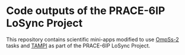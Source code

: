 # Code outputs of the PRACE-6IP LoSync Project
This repository contains scientific mini-apps modified to use [OmpSs-2](https://github.com/bsc-pm/ompss-2-releases) tasks and [TAMPI](https://github.com/bsc-pm/tampi) as part of the PRACE-6IP LoSync Project.
